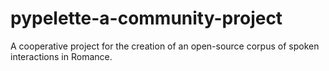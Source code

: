 # pypelette-a-community-project
A cooperative project for the creation of an open-source corpus of spoken interactions in Romance.

